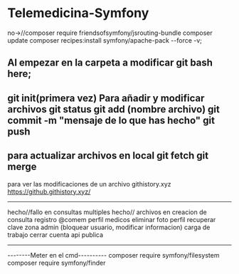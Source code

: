 # Telemedicina-Symfony
no->//composer require friendsofsymfony/jsrouting-bundle
 composer update
 composer recipes:install symfony/apache-pack --force -v;

Al empezar
en la carpeta a modificar git bash here;
-----------
git init(primera vez)
Para añadir y modificar archivos
git status 
git add (nombre archivo)
git commit -m "mensaje de lo que has hecho"
git push
-----------------
para actualizar archivos en local
git fetch
git merge
----------------
para ver las modificaciones de un archivo
githistory.xyz
https://github.githistory.xyz/


--------------------------------------------------------------------

hecho//fallo en consultas multiples
hecho// archivos en creacion de consulta
registro @comem
perfil medicos
eliminar foto perfil
recuperar clave
zona admin (bloquear usuario, modificar informacion)
carga de trabajo
cerrar cuenta
api publica

---------------------------------------------------------------------------




--------Meter en el cmd----------
composer require symfony/filesystem
composer require symfony/finder

